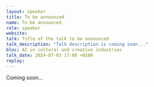 ```yaml
---
layout: speaker
title: To be announced
name: To be announced
role: speaker
website: 
talk: Title of the talk to be announced
talk_description: "Talk description is coming soon..."
bloc: AI in cultural and creative industries
talk_date: 2024-07-03 17:00 +0100
replay: 
---
```


Coming soon...